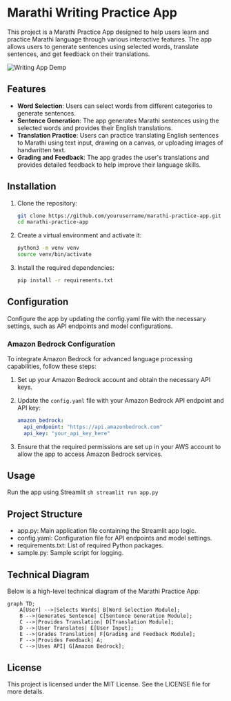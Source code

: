 # Marathi Writing Practice App

This project is a Marathi Practice App designed to help users learn and practice Marathi language through various interactive features. The app allows users to generate sentences using selected words, translate sentences, and get feedback on their translations.

![ Writing App Demp ](./readmefiles/wricomp.gif)

## Features

- **Word Selection**: Users can select words from different categories to generate sentences.
- **Sentence Generation**: The app generates Marathi sentences using the selected words and provides their English translations.
- **Translation Practice**: Users can practice translating English sentences to Marathi using text input, drawing on a canvas, or uploading images of handwritten text.
- **Grading and Feedback**: The app grades the user's translations and provides detailed feedback to help improve their language skills.

## Installation

1. Clone the repository:
   ```sh
   git clone https://github.com/yourusername/marathi-practice-app.git
   cd marathi-practice-app
   ```

2. Create a virtual environment and activate it:

    ```sh
    python3 -m venv venv
    source venv/bin/activate
    ```

3. Install the required dependencies:

    ```sh
    pip install -r requirements.txt
    ```

## Configuration

Configure the app by updating the config.yaml file with the necessary settings, such as API endpoints and model configurations.

### Amazon Bedrock Configuration

To integrate Amazon Bedrock for advanced language processing capabilities, follow these steps:

1. Set up your Amazon Bedrock account and obtain the necessary API keys.
2. Update the `config.yaml` file with your Amazon Bedrock API endpoint and API key:
    ```yaml
    amazon_bedrock:
      api_endpoint: "https://api.amazonbedrock.com"
      api_key: "your_api_key_here"
    ```

3. Ensure that the required permissions are set up in your AWS account to allow the app to access Amazon Bedrock services.

## Usage

Run the app using Streamlit
    ```sh
    streamlit run app.py
    ```

## Project Structure

- app.py: Main application file containing the Streamlit app logic.
- config.yaml: Configuration file for API endpoints and model settings.
- requirements.txt: List of required Python packages.
- sample.py: Sample script for logging.

## Technical Diagram

Below is a high-level technical diagram of the Marathi Practice App:

```mermaid
graph TD;
    A[User] -->|Selects Words| B[Word Selection Module];
    B -->|Generates Sentence| C[Sentence Generation Module];
    C -->|Provides Translation| D[Translation Module];
    D -->|User Translates| E[User Input];
    E -->|Grades Translation| F[Grading and Feedback Module];
    F -->|Provides Feedback| A;
    C -->|Uses API| G[Amazon Bedrock];
```

## License
This project is licensed under the MIT License. See the LICENSE file for more details.

